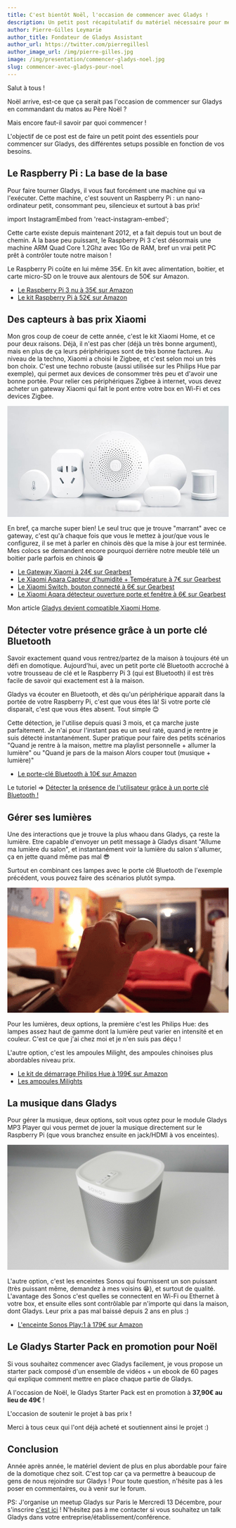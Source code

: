 ```yaml
---
title: C'est bientôt Noël, l'occasion de commencer avec Gladys !
description: Un petit post récapitulatif du matériel nécessaire pour mettre en place Gladys chez soit !
author: Pierre-Gilles Leymarie
author_title: Fondateur de Gladys Assistant
author_url: https://twitter.com/pierregillesl
author_image_url: /img/pierre-gilles.jpg
image: /img/presentation/commencer-gladys-noel.jpg
slug: commencer-avec-gladys-pour-noel
---
```


Salut à tous !

Noël arrive, est-ce que ça serait pas l'occasion de commencer sur Gladys en commandant du matos au Père Noël ?

Mais encore faut-il savoir par quoi commencer !

L'objectif de ce post est de faire un petit point des essentiels pour commencer sur Gladys, des différentes setups possible en fonction de vos besoins.

<!--truncate-->

## Le Raspberry Pi : La base de la base

Pour faire tourner Gladys, il vous faut forcément une machine qui va l'exécuter. Cette machine, c'est souvent un Raspberry Pi : un nano-ordinateur petit, consommant peu, silencieux et surtout à bas prix!

import InstagramEmbed from 'react-instagram-embed';

<InstagramEmbed
url='https://www.instagram.com/p/7cyO2Xhq9P/'
maxWidth={320}
hideCaption={false}
containerTagName='div'
protocol=''
injectScript
/>

Cette carte existe depuis maintenant 2012, et a fait depuis tout un bout de chemin. A la base peu puissant, le Raspberry Pi 3 c'est désormais une machine ARM Quad Core 1.2Ghz avec 1Go de RAM, bref un vrai petit PC prêt à contrôler toute notre maison !

Le Raspberry Pi coûte en lui même 35€. En kit avec alimentation, boitier, et carte micro-SD on le trouve aux alentours de 50€ sur Amazon.

- <a href="https://www.amazon.fr/gp/product/B01CD5VC92/ref=as_li_qf_sp_asin_il_tl?ie=UTF8&tag=gladproj-21&camp=1642&creative=6746&linkCode=as2&creativeASIN=B01CD5VC92&linkId=618f72a79279d88366a9344ebff83e40" rel="nofollow" >Le Raspberry Pi 3 nu à 35€ sur Amazon</a>
- <a href="https://www.amazon.fr/gp/product/B01CI5879A/ref=as_li_qf_sp_asin_il_tl?ie=UTF8&tag=gladproj-21&camp=1642&creative=6746&linkCode=as2&creativeASIN=B01CI5879A&linkId=3eb4e79d1cabd4cf1ebeafb61d8d29cd" rel="nofollow">Le kit Raspberry Pi à 52€ sur Amazon</a>

## Des capteurs à bas prix Xiaomi

Mon gros coup de coeur de cette année, c'est le kit Xiaomi Home, et ce pour deux raisons. Déjà, il n'est pas cher (déjà un très bonne argument), mais en plus de ça leurs périphériques sont de très bonne factures. Au niveau de la techno, Xiaomi a choisi le Zigbee, et c'est selon moi un très bon choix. C'est une techno robuste (aussi utilisée sur les Philips Hue par exemple), qui permet aux devices de consommer très peu et d'avoir une bonne portée. Pour relier ces périphériques Zigbee à internet, vous devez acheter un gateway Xiaomi qui fait le pont entre votre box en Wi-Fi et ces devices Zigbee.

![Xiaomi Home](../../../static/img/presentation/xiaomi-home.jpg)

En bref, ça marche super bien! Le seul truc que je trouve "marrant" avec ce gateway, c'est qu'à chaque fois que vous le mettez à jour/que vous le configurez, il se met à parler en chinois dès que la mise à jour est terminée. Mes colocs se demandent encore pourquoi derrière notre meuble télé un boitier parle parfois en chinois 😁

- <a href="https://fr.gearbest.com/living-appliances/pp_344667.html?wid=55" rel="nofollow" >Le Gateway Xiaomi à 24€ sur Gearbest</a>
- <a href="https://fr.gearbest.com/access-control/pp_626702.html?wid=55" rel="nofollow" >Le Xiaomi Aqara Capteur d'humidité + Température à 7€ sur Gearbest</a>
- <a href="https://fr.gearbest.com/smart-light-bulb/pp_257679.html?wid=55" rel="nofollow" >Le Xiaomi Switch, bouton connecté à 6€ sur Gearbest</a>
- <a href="https://fr.gearbest.com/xiaomi-aqara-_gear/" rel="nofollow" >Le Xiaomi Aqara détecteur ouverture porte et fenêtre à 6€ sur Gearbest</a>

Mon article [Gladys devient compatible Xiaomi Home](https://gladysassistant.com/fr/blog/gladys-devient-compatible-xiaomi-home).

## Détecter votre présence grâce à un porte clé Bluetooth

Savoir exactement quand vous rentrez/partez de la maison à toujours été un défi en domotique. Aujourd'hui, avec un petit porte clé Bluetooth accroché à votre trousseau de clé et le Raspberry Pi 3 (qui est Bluetooth) il est très facile de savoir qui exactement est à la maison.

Gladys va écouter en Bluetooth, et dès qu'un périphérique apparait dans la portée de votre Raspberry Pi, c'est que vous êtes là! Si votre porte clé disparait, c'est que vous êtes absent. Tout simple 😊

Cette détection, je l'utilise depuis quasi 3 mois, et ça marche juste parfaitement. Je n'ai pour l'instant pas eu un seul raté, quand je rentre je suis détecté instantanément. Super pratique pour faire des petits scénarios "Quand je rentre à la maison, mettre ma playlist personnelle + allumer la lumière" ou "Quand je pars de la maison Alors couper tout (musique + lumière)"

- <a href="https://www.amazon.fr/gp/product/B01AUNMQMG/ref=as_li_qf_sp_asin_il_tl?ie=UTF8&tag=gladproj-21&camp=1642&creative=6746&linkCode=as2&creativeASIN=B01AUNMQMG&linkId=c8c3d0576a70e89bbd67591379eb3dfc" rel="nofollow" >Le porte-clé Bluetooth à 10€ sur Amazon</a>

Le tutoriel => [Détecter la présence de l'utilisateur grâce à un porte clé Bluetooth !](/fr/blog/detecter-presence-porte-cle-bluetooth)

## Gérer ses lumières

Une des interactions que je trouve la plus whaou dans Gladys, ça reste la lumière. Etre capable d'envoyer un petit message à Gladys disant "Allume ma lumière du salon", et instantanément voir la lumière du salon s'allumer, ça en jette quand même pas mal 😎

Surtout en combinant ces lampes avec le porte clé Bluetooth de l'exemple précédent, vous pouvez faire des scénarios plutôt sympa.

![Gladys Romantic](../../../static/img/articles/fr/compatibilite-xiaomi-home-gladys/gladys_romantic.gif)

Pour les lumières, deux options, la première c'est les Philips Hue: des lampes assez haut de gamme dont la lumière peut varier en intensité et en couleur. C'est ce que j'ai chez moi et je n'en suis pas déçu !

L'autre option, c'est les ampoules Milight, des ampoules chinoises plus abordables niveau prix.

- <a href="https://www.amazon.fr/gp/product/B01LZ8QYPI/ref=as_li_qf_sp_asin_il_tl?ie=UTF8&tag=gladproj-21&camp=1642&creative=6746&linkCode=as2&creativeASIN=B01LZ8QYPI&linkId=677b7acf047b61389e9a76548be071a2" rel="nofollow" >Le kit de démarrage Philips Hue à 199€ sur Amazon</a>
- <a href="https://www.amazon.fr/gp/search/ref=as_li_qf_sp_sr_il_tl?ie=UTF8&camp=1642&creative=6746&index=aps&keywords=milight%20lamp&linkCode=as2&tag=gladproj-21" rel="nofollow" >Les ampoules Milights</a>

## La musique dans Gladys

Pour gérer la musique, deux options, soit vous optez pour le module Gladys MP3 Player qui vous permet de jouer la musique directement sur le Raspberry Pi (que vous branchez ensuite en jack/HDMI à vos enceintes).

![Sonos](../../../static/img/articles/fr/gladys-sonos/gladys-sonos.jpg)

L'autre option, c'est les enceintes Sonos qui fournissent un son puissant (très puissant même, demandez à mes voisins 😁), et surtout de qualité. L'avantage des Sonos c'est quelles se connectent en Wi-Fi ou Ethernet à votre box, et ensuite elles sont contrôlable par n'importe qui dans la maison, dont Gladys. Leur prix a pas mal baissé depuis 2 ans en plus :)

- <a href="https://www.amazon.fr/gp/product/B00FSCNLME/ref=as_li_qf_sp_asin_il_tl?ie=UTF8&camp=1642&creative=6746&creativeASIN=B00FSCNLME&linkCode=as2&tag=gladproj-21" rel="nofollow" >L'enceinte Sonos Play:1 à 179€ sur Amazon</a>

## Le Gladys Starter Pack en promotion pour Noël

Si vous souhaitez commencer avec Gladys facilement, je vous propose un starter pack composé d'un ensemble de vidéos + un ebook de 60 pages qui explique comment mettre en place chaque partie de Gladys.

A l'occasion de Noël, le Gladys Starter Pack est en promotion à <b>37,90€ au lieu de 49€</b> !

L'occasion de soutenir le projet à bas prix !

Merci à tous ceux qui l'ont déjà acheté et soutiennent ainsi le projet :)

## Conclusion

Année après année, le matériel devient de plus en plus abordable pour faire de la domotique chez soit. C'est top car ça va permettre à beaucoup de gens de nous rejoindre sur Gladys ! Pour toute question, n'hésite pas à les poser en commentaires, ou à venir sur le forum.

PS: J'organise un meetup Gladys sur Paris le Mercredi 13 Décembre, pour s'inscrire [c'est ici](https://www.eventbrite.fr/e/billets-meetup-gladys-project-un-assistant-domotique-intelligent-open-source-39826425912) ! N'hésitez pas à me contacter si vous souhaitez un talk Gladys dans votre entreprise/établissement/conférence.
